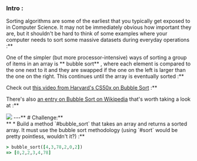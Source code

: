 ### Intro :
>
Sorting algorithms are some of the earliest that you typically get exposed to in Computer Science.  It may not be immediately obvious how important they are, but it shouldn't be hard to think of some examples where your computer needs to sort some massive datasets during everyday operations :**

One of the simpler (but more processor-intensive) ways of sorting a group of items in an array is ** bubble sort** , where each element is compared to the one next to it and they are swapped if the one on the left is larger than the one on the right.  This continues until the array is eventually sorted :**

Check out [this video from Harvard's CS50x on Bubble Sort](https://www.youtube.com/watch?v=8Kp-8OGwphY) :**

There's also [an entry on Bubble Sort on Wikipedia](http://en.wikipedia.org/wiki/Bubble_sort) that's worth taking a look at :**

<img src="https://cdn.statically.io/gh/TheOdinProject/curriculum/284f0cdc998be7e4751e29e8458323ad5d320303/ruby_programming/basic_ruby_projects/bubble_sort/img/00.gif" class="lesson-content__small-image" markdown="1">
---** # Challenge:** <div class="lesson-content__panel" markdown="1">** * Build a method `#bubble_sort` that takes an array and returns a sorted array.  It must use the bubble sort methodology (using `#sort` would be pretty pointless, wouldn't it?) :**

```ruby
> bubble_sort([4,3,78,2,0,2])
=> [0,2,2,3,4,78]
```
</div>
